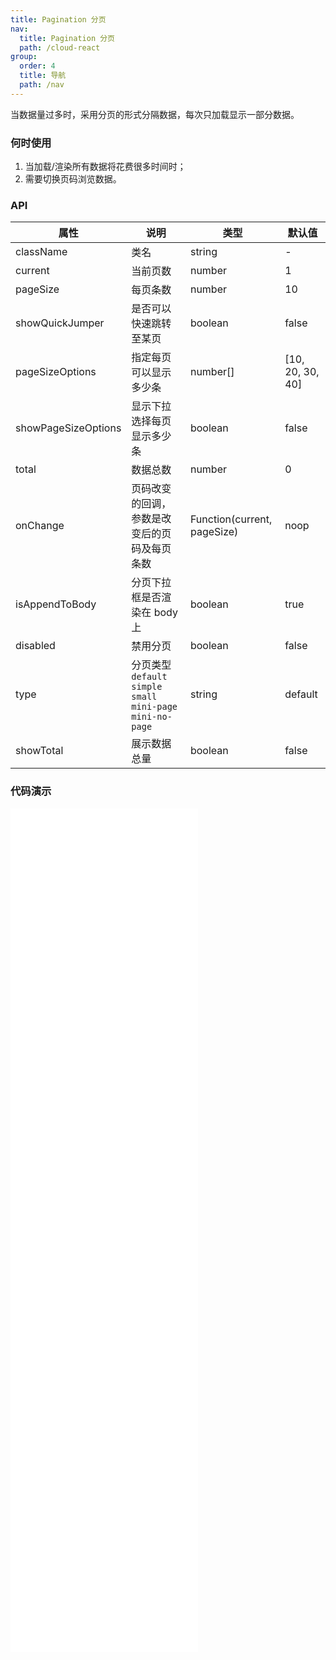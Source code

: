 ```yaml
---
title: Pagination 分页
nav:
  title: Pagination 分页
  path: /cloud-react
group:
  order: 4
  title: 导航
  path: /nav
---
```


当数据量过多时，采用分页的形式分隔数据，每次只加载显示一部分数据。

### 何时使用

1. 当加载/渲染所有数据将花费很多时间时；
2. 需要切换页码浏览数据。

### API

| 属性                | 说明                                                           | 类型                        | 默认值           |
| ------------------- | -------------------------------------------------------------- | --------------------------- | ---------------- |
| className           | 类名                                                           | string                      | -                |
| current             | 当前页数                                                       | number                      | 1                |
| pageSize            | 每页条数                                                       | number                      | 10               |
| showQuickJumper     | 是否可以快速跳转至某页                                         | boolean                     | false            |
| pageSizeOptions     | 指定每页可以显示多少条                                         | number[]                    | [10, 20, 30, 40] |
| showPageSizeOptions | 显示下拉选择每页显示多少条                                     | boolean                     | false            |
| total               | 数据总数                                                       | number                      | 0                |
| onChange            | 页码改变的回调，参数是改变后的页码及每页条数                   | Function(current, pageSize) | noop             |
| isAppendToBody      | 分页下拉框是否渲染在 body 上                                   | boolean                     | true             |
| disabled            | 禁用分页                                                       | boolean                     | false            |
| type                | 分页类型 `default` `simple` `small` `mini-page` `mini-no-page` | string                      | default          |
| showTotal           | 展示数据总量                                                   | boolean                     | false            |

### 代码演示

<embed src="@components/pagination/demos/basic-pagination.md" />

<embed src="@components/pagination/demos/change.md" />

<embed src="@components/pagination/demos/jump.md" />

<embed src="@components/pagination/demos/total.md" />

<embed src="@components/pagination/demos/disabled.md" />

<embed src="@components/pagination/demos/simple.md" />

<embed src="@components/pagination/demos/small.md" />

<embed src="@components/pagination/demos/mini-page.md" />

<embed src="@components/pagination/demos/mini-no-page.md" />
